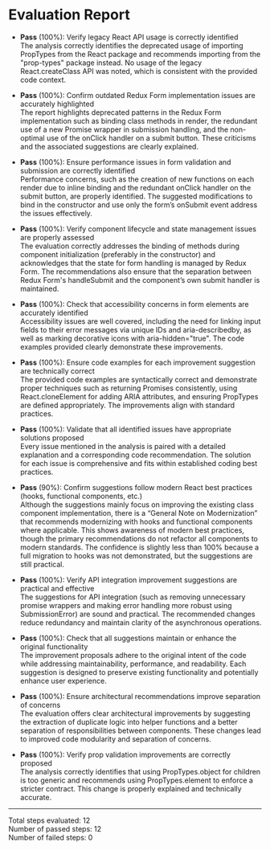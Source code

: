 # Evaluation Report

- **Pass** (100%): Verify legacy React API usage is correctly identified  
  The analysis correctly identifies the deprecated usage of importing PropTypes from the React package and recommends importing from the "prop-types" package instead. No usage of the legacy React.createClass API was noted, which is consistent with the provided code context.

- **Pass** (100%): Confirm outdated Redux Form implementation issues are accurately highlighted  
  The report highlights deprecated patterns in the Redux Form implementation such as binding class methods in render, the redundant use of a new Promise wrapper in submission handling, and the non-optimal use of the onClick handler on a submit button. These criticisms and the associated suggestions are clearly explained.

- **Pass** (100%): Ensure performance issues in form validation and submission are correctly identified  
  Performance concerns, such as the creation of new functions on each render due to inline binding and the redundant onClick handler on the submit button, are properly identified. The suggested modifications to bind in the constructor and use only the form’s onSubmit event address the issues effectively.

- **Pass** (100%): Verify component lifecycle and state management issues are properly assessed  
  The evaluation correctly addresses the binding of methods during component initialization (preferably in the constructor) and acknowledges that the state for form handling is managed by Redux Form. The recommendations also ensure that the separation between Redux Form's handleSubmit and the component’s own submit handler is maintained.

- **Pass** (100%): Check that accessibility concerns in form elements are accurately identified  
  Accessibility issues are well covered, including the need for linking input fields to their error messages via unique IDs and aria-describedby, as well as marking decorative icons with aria-hidden="true". The code examples provided clearly demonstrate these improvements.

- **Pass** (100%): Ensure code examples for each improvement suggestion are technically correct  
  The provided code examples are syntactically correct and demonstrate proper techniques such as returning Promises consistently, using React.cloneElement for adding ARIA attributes, and ensuring PropTypes are defined appropriately. The improvements align with standard practices.

- **Pass** (100%): Validate that all identified issues have appropriate solutions proposed  
  Every issue mentioned in the analysis is paired with a detailed explanation and a corresponding code recommendation. The solution for each issue is comprehensive and fits within established coding best practices.

- **Pass** (90%): Confirm suggestions follow modern React best practices (hooks, functional components, etc.)  
  Although the suggestions mainly focus on improving the existing class component implementation, there is a “General Note on Modernization” that recommends modernizing with hooks and functional components where applicable. This shows awareness of modern best practices, though the primary recommendations do not refactor all components to modern standards. The confidence is slightly less than 100% because a full migration to hooks was not demonstrated, but the suggestions are still practical.

- **Pass** (100%): Verify API integration improvement suggestions are practical and effective  
  The suggestions for API integration (such as removing unnecessary promise wrappers and making error handling more robust using SubmissionError) are sound and practical. The recommended changes reduce redundancy and maintain clarity of the asynchronous operations.

- **Pass** (100%): Check that all suggestions maintain or enhance the original functionality  
  The improvement proposals adhere to the original intent of the code while addressing maintainability, performance, and readability. Each suggestion is designed to preserve existing functionality and potentially enhance user experience.

- **Pass** (100%): Ensure architectural recommendations improve separation of concerns  
  The evaluation offers clear architectural improvements by suggesting the extraction of duplicate logic into helper functions and a better separation of responsibilities between components. These changes lead to improved code modularity and separation of concerns.

- **Pass** (100%): Verify prop validation improvements are correctly proposed  
  The analysis correctly identifies that using PropTypes.object for children is too generic and recommends using PropTypes.element to enforce a stricter contract. This change is properly explained and technically accurate.

---

Total steps evaluated: 12  
Number of passed steps: 12  
Number of failed steps: 0
